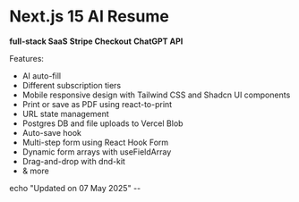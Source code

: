 # Next.js 15 AI Resume

**full-stack SaaS**
**Stripe Checkout**
**ChatGPT API**

Features:

- AI auto-fill
- Different subscription tiers
- Mobile responsive design with Tailwind CSS and Shadcn UI components
- Print or save as PDF using react-to-print
- URL state management
- Postgres DB and file uploads to Vercel Blob
- Auto-save hook
- Multi-step form using React Hook Form
- Dynamic form arrays with useFieldArray
- Drag-and-drop with dnd-kit
- & more

echo "Updated on 07 May 2025" --
